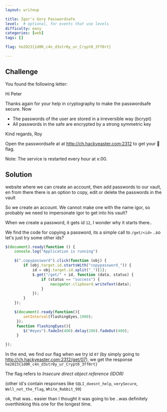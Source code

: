 ```yaml
---
layout: writeup

title: Igor's Gory Passwordsafe
level:  # optional, for events that use levels
difficulty: easy
categories: [web]
tags: []

flag: he2023{1d0R_c4n_d3str0y_ur_Crypt0_3ff0rt}

---
```


## Challenge

You found the following letter:

Hi Peter

Thanks again for your help in cryptography to make the passwordsafe secure. Now

- The passwords of the user are stored in a irreversible way (bcrypt)
- All passwords in the safe are encrypted by a strong symmetric key

Kind regards, Roy

Open the passwordsafe at at http://ch.hackyeaster.com:2312 to get your 🚩 flag.

Note: The service is restarted every hour at x:00.


## Solution
 website where we can create an account, then add passwords to our vault, en from there there is an option to copy, edit or delete the passwords in the vault

So we create an account. We cannot make one with the name igor, so probably we need to impersonate igor to get into his vault?

When we create a password, it gets id `12`, I wonder why it starts there..


We find the code for copying a password, its a simple call to `/get/<id>` ..so let's just try some other ids?

```javascript
$(document).ready(function () {
    console.log("Application is running")

    $(".copypassword").click(function (obj) {
        if (obj.target.id.startsWith("copypassword_")) {
            id = obj.target.id.split("_")[1];
            $.get("/get/" + id, function (data, status) {
                if (status == "success") {
                    navigator.clipboard.writeText(data);
                }
            });
        }
    });

    $(document).ready(function(){
        setInterval(flashingEyes,1000);
     });
     function flashingEyes(){
        $("#eyes").fadeIn(400).delay(200).fadeOut(400);
     }

});

```

In the end, we find our flag when we try id `07` (by simply going to http://ch.hackyeaster.com:2312/get/07), we
get the response `he2023{1d0R_c4n_d3str0y_ur_Crypt0_3ff0rt}`

The flag refers to *Insecure direct object reference (IDOR)*

(other id's contain responses like `SQLI_doesnt_help`, `verySecure`, `Well_not_the_flag`, `White_Rabbit_99`)

ok, that was.. easier than I thought it was going to be ..was definitely overthinking this one for the longest time.



